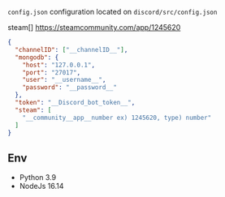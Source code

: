 `config.json` configuration
located on `discord/src/config.json`


steam[] https://steamcommunity.com/app/1245620

```json
{
  "channelID": ["__channelID__"],
  "mongodb": {
    "host": "127.0.0.1",
    "port": "27017",
    "user": "__username__",
    "password": "__password__"
  },
  "token": "__Discord_bot_token__",
  "steam": [
    "__community__app__number ex) 1245620, type) number"
  ]
}
```

## Env 

- Python 3.9
- NodeJs 16.14